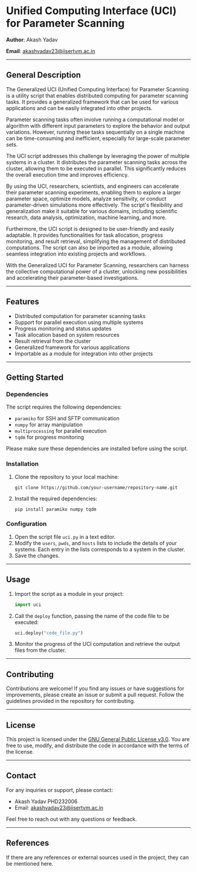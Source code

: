 # Unified Computing Interface (UCI) for Parameter Scanning

**Author**: Akash Yadav

**Email**: akashyadav23@iisertvm.ac.in

---

## General Description

The Generalized UCI (Unified Computing Interface) for Parameter Scanning is a utility script that enables distributed computing for parameter scanning tasks. It provides a generalized framework that can be used for various applications and can be easily integrated into other projects.

Parameter scanning tasks often involve running a computational model or algorithm with different input parameters to explore the behavior and output variations. However, running these tasks sequentially on a single machine can be time-consuming and inefficient, especially for large-scale parameter sets.

The UCI script addresses this challenge by leveraging the power of multiple systems in a cluster. It distributes the parameter scanning tasks across the cluster, allowing them to be executed in parallel. This significantly reduces the overall execution time and improves efficiency.

By using the UCI, researchers, scientists, and engineers can accelerate their parameter scanning experiments, enabling them to explore a larger parameter space, optimize models, analyze sensitivity, or conduct parameter-driven simulations more effectively. The script's flexibility and generalization make it suitable for various domains, including scientific research, data analysis, optimization, machine learning, and more.

Furthermore, the UCI script is designed to be user-friendly and easily adaptable. It provides functionalities for task allocation, progress monitoring, and result retrieval, simplifying the management of distributed computations. The script can also be imported as a module, allowing seamless integration into existing projects and workflows.

With the Generalized UCI for Parameter Scanning, researchers can harness the collective computational power of a cluster, unlocking new possibilities and accelerating their parameter-based investigations.

---

## Features

- Distributed computation for parameter scanning tasks
- Support for parallel execution using multiple systems
- Progress monitoring and status updates
- Task allocation based on system resources
- Result retrieval from the cluster
- Generalized framework for various applications
- Importable as a module for integration into other projects

---

## Getting Started

### Dependencies

The script requires the following dependencies:

- `paramiko` for SSH and SFTP communication
- `numpy` for array manipulation
- `multiprocessing` for parallel execution
- `tqdm` for progress monitoring

Please make sure these dependencies are installed before using the script.

### Installation

1. Clone the repository to your local machine:

    ```
    git clone https://github.com/your-username/repository-name.git
    ```

2. Install the required dependencies:

    ```
    pip install paramiko numpy tqdm
    ```

### Configuration

1. Open the script file `uci.py` in a text editor.
2. Modify the `users`, `pwds`, and `hosts` lists to include the details of your systems. Each entry in the lists corresponds to a system in the cluster.
3. Save the changes.

---

## Usage

1. Import the script as a module in your project:

    ```python
    import uci
    ```

2. Call the `deploy` function, passing the name of the code file to be executed:

    ```python
    uci.deploy("code_file.py")
    ```

3. Monitor the progress of the UCI computation and retrieve the output files from the cluster.

---

## Contributing

Contributions are welcome! If you find any issues or have suggestions for improvements, please create an issue or submit a pull request. Follow the guidelines provided in the repository for contributing.

---

## License

This project is licensed under the [GNU General Public License v3.0](LICENSE). You are free to use, modify, and distribute the code in accordance with the terms of the license.

---

## Contact

For any inquiries or support, please contact:

- Akash Yadav PHD232006
- Email: akashyadav23@iisertvm.ac.in

Feel free to reach out with any questions or feedback.

---

## References

If there are any references or external sources used in the project, they can be mentioned here.

